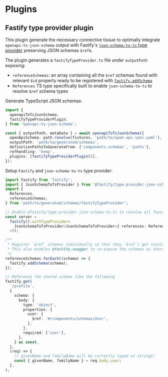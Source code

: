 # Plugins

## Fastify type provider plugin

This plugin generate the necessary connective tissue to optimally integrate `openapi-ts-json-schema` output with Fastify's [`json-schema-to-ts` type provider](https://github.com/fastify/fastify-type-provider-json-schema-to-ts) preserving JSON schemas `$ref`s.

The plugin generates a `fastifyTypeProvider.ts` file under `outputPath` exposing:

- `referenceSchemas`: an array containing all the `$ref` schemas found with relevant `$id` property ready to be registered with [`fastify.addSchema`](https://fastify.dev/docs/latest/Reference/Server/#addschema)
- `References` TS type specifically built to enable `json-schema-to-ts` to resolve `$ref` schema types

Generate TypeScript JSON schemas:

```ts
import {
  openapiToTsJsonSchema,
  fastifyTypeProviderPlugin,
} from 'openapi-ts-json-schema';

const { outputPath, metaData } = await openapiToTsJsonSchema({
  openApiSchema: path.resolve(fixtures, 'path/to/open-api-spec.yaml'),
  outputPath: 'path/to/generated/schemas',
  definitionPathsToGenerateFrom: ['components.schemas', 'paths'],
  refHandling: 'keep',
  plugins: [fastifyTypeProviderPlugin()],
});
```

Setup `Fastify` and `json-schema-to-ts` type provider:

```ts
import fastify from 'fastify';
import { JsonSchemaToTsProvider } from '@fastify/type-provider-json-schema-to-ts';
import {
  References,
  referenceSchemas,
} from 'path/to/generated/schemas/fastifyTypeProvider';

// Enable @fastify/type-provider-json-schema-to-ts to resolve all found `$ref` schema types
const server =
  fastify().withTypeProvider<
    JsonSchemaToTsProvider<JsonSchemaToTsProvider<{ references: References }>>
  >();

/**
 * Register `$ref` schemas individually so that they `$ref`s get resolved runtime.
 * This also enables @fastify.swagger to re-expose the schemas as shared components.
 */
referenceSchemas.forEach((schema) => {
  fastify.addSchema(schema);
});

// Reference the shared schema like the following
fastify.get(
  '/profile',
  {
    schema: {
      body: {
        type: 'object',
        properties: {
          user: {
            $ref: '#/components/schemas/User',
          },
        },
        required: ['user'],
      },
    } as const,
  },
  (req) => {
    // givenName and familyName will be correctly typed as strings!
    const { givenName, familyName } = req.body.user;
  },
);
```
